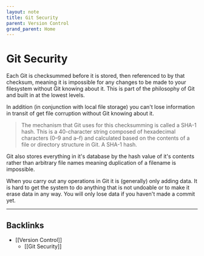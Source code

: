 ```yaml
---
layout: note
title: Git Security
parent: Version Control
grand_parent: Home
---
```


# Git Security

Each Git is checksummed before it is stored, then referenced to by that checksum, meaning it is impossible for any changes to be made to your filesystem without Git knowing about it. This is part of the philosophy of Git and built in at the lowest levels.

In addition (in conjunction with local file storage) you can't lose information in transit of get file corruption without Git knowing about it.

> The mechanism that Git uses for this checksumming is called a SHA-1 hash. This is a 40-character string composed of hexadecimal characters (0–9 and a–f) and calculated based on the contents of a file or directory structure in Git. A SHA-1 hash.

Git also stores everything in it's database by the hash value of it's contents rather than arbitrary file names meaning duplication of a filename is impossible.

When you carry out any operations in Git it is (generally) only adding data. It is hard to get the system to do anything that is not undoable or to make it erase data in any way. You will only lose data if you haven't made a commit yet.

---
## Backlinks
* [[Version Control]]
	* [[Git Security]]

